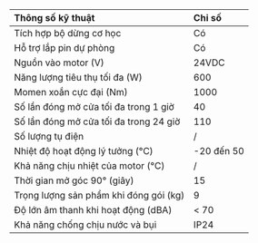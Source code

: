 ﻿|**Thông số kỹ thuật**|**Chỉ số**|
| :- | :- |
|Tích hợp bộ dừng cơ học|Có|
|Hỗ trợ lắp pin dự phòng|Có|
|Nguồn vào motor (V)|24VDC|
|Năng lượng tiêu thụ tối đa (W)|600|
|Momen xoắn cực đại (Nm)|1000|
|Số lần đóng mở cửa tối đa trong 1 giờ|40|
|Số lần đóng mở cửa tối đa trong 24 giờ|110|
|Số lượng tụ điện|/|
|Nhiệt độ hoạt động lý tưởng (°C)|-20 đến 50|
|Khả năng chịu nhiệt của motor (°C)|/|
|Thời gian mở góc 90° (giây)|15|
|Trọng lượng sản phẩm khi đóng gói (kg)|9|
|Độ lớn âm thanh khi hoạt động (dBA)|< 70|
|Khả năng chống chịu nước và bụi|IP24|

